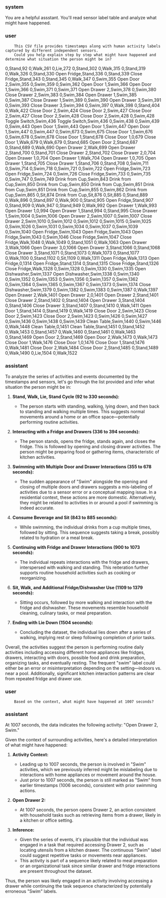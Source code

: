 ### system
You are a helpful assstant. You'll read sensor label table and analyze what might have happened.
### user

        This CSV file provides timestamps along with human activity labels captured by different independent sensors.
        Could you help explain step by step what might have happened and determine what situation the person might be in?
    
0,Stand,92
0,Walk,261
0,Lie,272
0,Stand,302
0,Walk,315
0,Stand,319
0,Walk,326
0,Stand,330
Open Fridge,Stand,336
0,Stand,339
Close Fridge,Stand,343
0,Stand,345
0,Walk,347
0,Swim,355
Open Door 2,Swim,355
0,Swim,359
0,Swim,362
Open Door 1,Swim,366
Open Door 1,Swim,366
0,Swim,371
0,Swim,371
Open Drawer 2,Swim,378
0,Swim,380
Close Drawer 2,Swim,383
0,Swim,384
Open Drawer 1,Swim,385
0,Swim,387
Close Drawer 1,Swim,389
0,Swim,390
Open Drawer 3,Swim,391
0,Swim,393
Close Drawer 3,Swim,394
0,Swim,397
0,Walk,398
0,Stand,404
0,Walk,422
Close Door 2,Swim,424
Close Door 2,Swim,427
Close Door 2,Swim,427
Close Door 2,Swim,428
Close Door 2,Swim,428
0,Swim,428
Toggle Switch,Swim,436
Toggle Switch,Swim,436
0,Swim,438
0,Swim,439
0,Swim,443
Open Door 1,Swim,443
Open Door 1,Swim,447
Open Door 1,Swim,447
0,Swim,447
0,Swim,673
0,Swim,675
Close Door 1,Swim,676
0,Swim,678
0,Swim,678
Close Door 1,Stand,678
Close Door 1,0,679
Close Door 1,Walk,679
0,Walk,679
0,Stand,685
Open Door 2,Stand,687
0,Stand,689
0,Walk,690
Open Drawer 2,Walk,699
Open Drawer 2,Stand,700
0,Stand,701
Close Drawer 2,Stand,702
Close Drawer 2,0,704
Open Drawer 1,0,704
Open Drawer 1,Walk,704
Open Drawer 1,0,705
Open Drawer 1,Stand,705
Close Drawer 1,Stand,706
0,Stand,708
0,Swim,711
0,Swim,714
0,Swim,718
0,Swim,721
0,Swim,722
Open Fridge,Swim,723
Open Fridge,Swim,724
0,Swim,726
Close Fridge,Swim,733
0,Swim,735
0,Swim,747
0,Swim,749
Drink from Cup,Swim,843
Drink from Cup,Swim,850
Drink from Cup,Swim,850
Drink from Cup,Swim,851
Drink from Cup,Swim,851
Drink from Cup,Swim,855
0,Swim,862
Drink from Cup,Swim,865
0,Sit,874
Drink from Cup,Sit,876
0,Sit,885
0,Stand,889
0,Walk,896
0,Stand,897
0,Walk,900
0,Stand,905
Open Fridge,Stand,907
0,Stand,909
0,Walk,947
0,Stand,949
0,Walk,992
Open Drawer 1,Walk,993
Open Drawer 1,0,994
Open Drawer 1,Stand,994
0,Stand,995
Close Drawer 1,Swim,1004
0,Swim,1006
Open Drawer 2,Swim,1007
0,Swim,1007
Close Drawer 2,Swim,1010
0,Swim,1012
0,Swim,1012
0,Swim,1015
0,Swim,1025
0,Swim,1026
0,Swim,1031
0,Swim,1034
0,Swim,1037
0,Swim,1039
0,Swim,1040
Open Fridge,Swim,1043
Open Fridge,Swim,1043
Open Fridge,Swim,1043
0,Swim,1046
Close Fridge,Swim,1047
Close Fridge,Walk,1048
0,Walk,1049
0,Stand,1051
0,Walk,1063
Open Drawer 3,Walk,1066
Open Drawer 3,0,1066
Open Drawer 3,Stand,1066
0,Stand,1068
Close Drawer 3,Stand,1071
0,Stand,1073
0,Walk,1073
0,Stand,1077
0,Walk,1100
0,Stand,1102
0,Sit,1109
0,Walk,1311
Open Fridge,Walk,1313
Open Fridge,0,1314
Open Fridge,Stand,1314
0,Stand,1315
Close Fridge,Stand,1326
Close Fridge,Walk,1328
0,Swim,1328
0,Swim,1330
0,Swim,1335
Open Dishwasher,Swim,1337
Open Dishwasher,Swim,1338
0,Swim,1340
0,Swim,1352
0,Swim,1353
0,Swim,1356
0,Swim,1357
0,Swim,1362
0,Swim,1364
0,Swim,1365
0,Swim,1367
0,Swim,1373
0,Swim,1374
Close Dishwasher,Swim,1379
0,Swim,1382
0,Swim,1383
0,Swim,1387
0,Walk,1397
Open Drawer 2,Walk,1401
Open Drawer 2,0,1401
Open Drawer 2,Stand,1401
Close Drawer 2,Stand,1402
0,Stand,1404
Open Drawer 3,Stand,1404
0,Stand,1406
Close Drawer 3,Stand,1407
0,Stand,1410
0,Walk,1411
Open Door 1,Stand,1414
0,Stand,1419
0,Walk,1419
Close Door 2,Swim,1423
Close Door 2,Swim,1423
Close Door 2,Swim,1423
0,Swim,1426
0,Swim,1427
0,Swim,1436
0,Swim,1438
0,Swim,1439
Clean Table,Swim,1440
0,Swim,1446
0,Walk,1448
Clean Table,0,1451
Clean Table,Stand,1451
0,Stand,1452
0,Walk,1453
0,Stand,1457
0,Walk,1460
0,Stand,1461
0,Walk,1463
0,Stand,1469
Open Door 2,Stand,1469
Open Door 2,Walk,1473
0,Walk,1473
Close Door 1,Walk,1476
Close Door 1,0,1476
Close Door 1,Stand,1476
0,Walk,1481
Close Door 2,Walk,1484
Close Door 2,Stand,1485
0,Stand,1489
0,Walk,1490
0,Lie,1504
0,Walk,1522

### assistant
To analyze the series of activities and events documented by the timestamps and sensors, let's go through the list provided and infer what situation the person might be in:

1. **Stand, Walk, Lie, Stand Cycle (92 to 330 seconds):** 
   - The person starts with standing, walking, lying down, and then back to standing and walking multiple times. This suggests normal movements around a home or an office space—potentially performing routine activities.

2. **Interacting with a Fridge and Drawers (336 to 394 seconds):**
   - The person stands, opens the fridge, stands again, and closes the fridge. This is followed by opening and closing drawer activities. The person might be preparing food or gathering items, characteristic of kitchen activities.

3. **Swimming with Multiple Door and Drawer Interactions (355 to 678 seconds):** 
   - The sudden appearance of "Swim" alongside the opening and closing of multiple doors and drawers suggests a mis-labeling of activities due to a sensor error or a conceptual mapping issue. In a residential context, these actions are more domestic. Alternatively, they might be related to activities in or around a pool if swimming is indeed accurate.

4. **Consume Beverage and Sit (843 to 885 seconds):**
   - While swimming, the individual drinks from a cup multiple times, followed by sitting. This sequence suggests taking a break, possibly related to hydration or a meal break.

5. **Continuing with Fridge and Drawer Interactions (900 to 1073 seconds):**
   - The individual repeats interactions with the fridge and drawers, interspersed with walking and standing. This reiteration further supports routine household activities such as cooking or reorganizing.

6. **Sit, Walk, and Additional Fridge/Dishwasher Use (1109 to 1379 seconds):**
   - Sitting occurs, followed by more walking and interaction with the fridge and dishwasher. These movements resemble household cleaning, culinary tasks, or meal preparation.

7. **Ending with Lie Down (1504 seconds):**
   - Concluding the dataset, the individual lies down after a series of walking, implying rest or sleep following completion of prior tasks.

Overall, the activities suggest the person is performing routine daily activities including accessing different home appliances like fridges, drawers, interacting with doors, possible food and drink preparation, organizing tasks, and eventually resting. The frequent "swim" label could either be an error or misinterpretation depending on the setting—indoors vs. near a pool. Additionally, significant kitchen interaction patterns are clear from repeated fridge and drawer use.
### user

        Based on the context, what might have happened at 1007 seconds?
    
### assistant
At 1007 seconds, the data indicates the following activity: "Open Drawer 2, Swim."

Given the context of surrounding activities, here's a detailed interpretation of what might have happened:

1. **Activity Context:**
   - Leading up to 1007 seconds, the person is involved in "Swim" activities, which we previously inferred might be mislabeling due to interactions with home appliances or movement around the house.
   - Just prior to 1007 seconds, the person is still marked as "Swim" from earlier timestamps (1006 seconds), consistent with prior swimming actions.

2. **Open Drawer 2:**
   - At 1007 seconds, the person opens Drawer 2, an action consistent with household tasks such as retrieving items from a drawer, likely in a kitchen or office setting.

3. **Inference:**
   - Given the series of events, it's plausible that the individual was engaged in a task that required accessing Drawer 2, such as locating utensils from a kitchen drawer. The continuous "Swim" label could suggest repetitive tasks or movements near appliances.
   - This activity is part of a sequence likely related to meal preparation or an organizational task since similar drawer and fridge interactions are present throughout the dataset.

Thus, the person was likely engaged in an activity involving accessing a drawer while continuing the task sequence characterized by potentially erroneous "Swim" labels.
